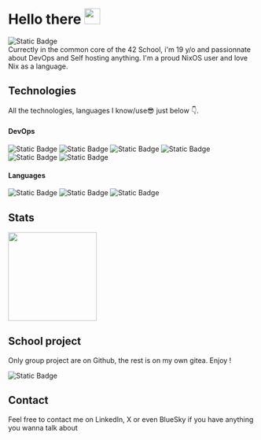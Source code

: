 # Hello there <img height=32 src="https://media.discordapp.net/attachments/1277203930387845211/1297927099222458458/catually.png?ex=6744874e&is=674335ce&hm=f951859b76bee67f677118713afaef2c4c0e10c9be811c0811a6a3ff887c885c&=&format=webp&quality=lossless" />
![Static Badge](https://img.shields.io/badge/Student%20%40%2042Angoul%C3%AAme-black?style=flat&logo=42&logoColor=white) \
Currectly in the common core of the 42 School, i'm 19 y/o and passionnate about DevOps and Self hosting anything.
I'm a proud NixOS user and love Nix as a language.

## Technologies
All the technologies, languages I know/use😎 just below 👇.
#### DevOps
![Static Badge](https://img.shields.io/badge/Traefik-24A1C1?style=flat&logo=traefikproxy&logoColor=white)
![Static Badge](https://img.shields.io/badge/NixOS-5277C3?style=flat&logo=nixos&logoColor=white)
![Static Badge](https://img.shields.io/badge/Docker-2496ED?style=flat&logo=docker&logoColor=white)
![Static Badge](https://img.shields.io/badge/Proxmox-E57000?style=flat&logo=proxmox&logoColor=white)
![Static Badge](https://img.shields.io/badge/Alpine-0D597F?style=flat&logo=alpinelinux&logoColor=white)
![Static Badge](https://img.shields.io/badge/Nginx-009639?style=flat&logo=nginx&logoColor=white)
#### Languages
![Static Badge](https://img.shields.io/badge/C-A8B9CC?style=flat&logo=c&logoColor=white)
![Static Badge](https://img.shields.io/badge/CPP-044F88?style=flat&logo=cplusplus&logoColor=white&)
![Static Badge](https://img.shields.io/badge/Nix-5277C3?style=flat&logo=nixos&logoColor=white)

## Stats
<picture>
  <source
    height=180
    srcset="https://github-readme-stats.vercel.app/api?username=keyzox71&show_icons=true&theme=dark&show=prs_merged&hide=prs"
    media="(prefers-color-scheme: dark)"
  />
  <source
    height=180
    srcset="https://github-readme-stats.vercel.app/api?username=keyzox71&show_icons=true&show=prs_merged&hide=prs"
    media="(prefers-color-scheme: light), (prefers-color-scheme: no-preference)"
  />
  <img height=180 src="https://github-readme-stats.vercel.app/api?username=keyzox71&show_icons=true" />
</picture>

## School project
Only group project are on Github, the rest is on my own gitea. Enjoy !

![Static Badge](https://img.shields.io/badge/adjoly%20-%20GitZox-609926?style=flat&logo=gitea&logoColor=white)

## Contact
Feel free to contact me on LinkedIn, X or even BlueSky if you have anything you wanna talk about

